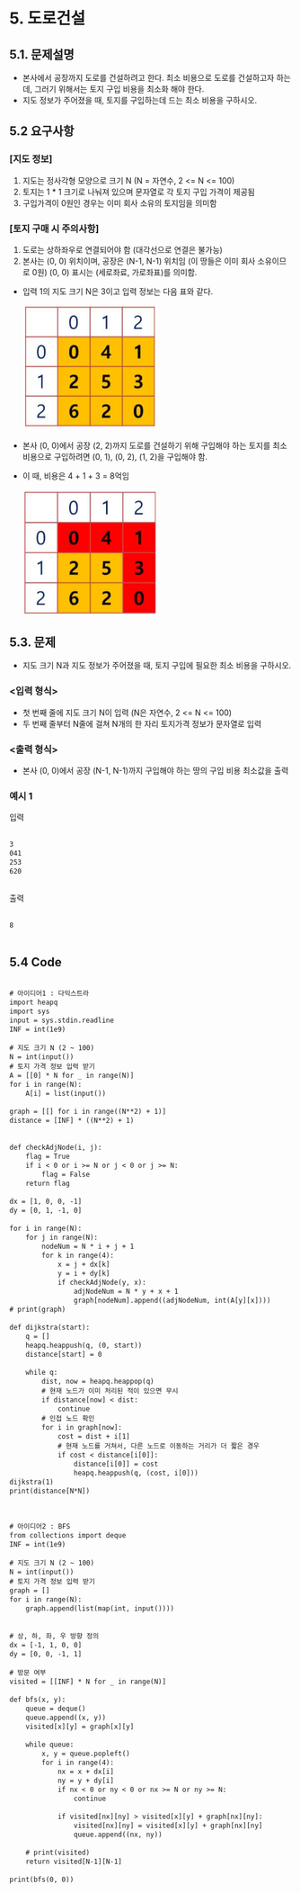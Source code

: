 # 5. 도로건설
## 5.1. 문제설명
- 본사에서 공장까지 도로를 건설하려고 한다. 최소 비용으로 도로를 건설하고자 하는데, 그러기 위해서는 토지 구입 비용을 최소화 해야 한다.
- 지도 정보가 주어졌을 때, 토지를 구입하는데 드는 최소 비용을 구하시오.

## 5.2 요구사항
### [지도 정보]
1. 지도는 정사각형 모양으로 크기 N (N = 자연수, 2 <= N <= 100)
2. 토지는 1 * 1 크기로 나눠져 있으며 문자열로 각 토지 구입 가격이 제공됨
3. 구입가격이 0원인 경우는 이미 회사 소유의 토지임을 의미함

### [토지 구매 시 주의사항]
1. 도로는 상하좌우로 연결되어야 함 (대각선으로 연결은 불가능)
2. 본사는 (0, 0) 위치이며, 공장은 (N-1, N-1) 위치임 (이 땅들은 이미 회사 소유이므로 0원) (0, 0) 표시는 (세로좌료, 가로좌표)를 의미함.

- 입력 1의 지도 크기 N은 3이고 입력 정보는 다음 표와 같다.
	
	<img src="../image/RB1.PNG" width="50%" height="50%"></img>

- 본사 (0, 0)에서 공장 (2, 2)까지 도로를 건설하기 위해 구입해야 하는 토지를 최소 비용으로 구입하려면 (0, 1), (0, 2), (1, 2)을 구입해야 함.
- 이 때, 비용은 4 + 1 + 3 = 8억임

	<img src="../image/RB2.PNG" width="50%" height="50%"></img>

## 5.3. 문제
- 지도 크기 N과 지도 정보가 주어졌을 때, 토지 구입에 필요한 최소 비용을 구하시오.

### <입력 형식>
- 첫 번째 줄에 지도 크기 N이 입력 (N은 자연수, 2 <= N <= 100)
- 두 번째 줄부터 N줄에 걸쳐 N개의 한 자리 토지가격 정보가 문자열로 입력

### <출력 형식>
- 본사 (0, 0)에서 공장 (N-1, N-1)까지 구입해야 하는 땅의 구입 비용 최소값을 출력

### 예시 1
입력
<pre>
<code>
3
041
253
620
</code>
</pre>

출력
<pre>
<code>
8
</code>
</pre>

## 5.4 Code
<pre>
<code>
# 아이디어1 : 다익스트라
import heapq
import sys
input = sys.stdin.readline
INF = int(1e9)

# 지도 크기 N (2 ~ 100)
N = int(input())
# 토지 가격 정보 입력 받기
A = [[0] * N for _ in range(N)]
for i in range(N):
    A[i] = list(input())

graph = [[] for i in range((N**2) + 1)]
distance = [INF] * ((N**2) + 1)


def checkAdjNode(i, j):
    flag = True
    if i < 0 or i >= N or j < 0 or j >= N:
        flag = False
    return flag

dx = [1, 0, 0, -1]
dy = [0, 1, -1, 0]

for i in range(N):
    for j in range(N):
        nodeNum = N * i + j + 1
        for k in range(4):
            x = j + dx[k]
            y = i + dy[k]
            if checkAdjNode(y, x):
                adjNodeNum = N * y + x + 1
                graph[nodeNum].append((adjNodeNum, int(A[y][x])))
# print(graph)

def dijkstra(start):
    q = []
    heapq.heappush(q, (0, start))
    distance[start] = 0

    while q:
        dist, now = heapq.heappop(q)
        # 현재 노드가 이미 처리된 적이 있으면 무시
        if distance[now] < dist:
            continue
        # 인접 노드 확인
        for i in graph[now]:
            cost = dist + i[1]
            # 현재 노드를 거쳐서, 다른 노드로 이동하는 거리가 더 짧은 경우
            if cost < distance[i[0]]:
                distance[i[0]] = cost
                heapq.heappush(q, (cost, i[0]))
dijkstra(1)
print(distance[N*N])
</code>
</pre>

<pre>
<code>
# 아이디어2 : BFS
from collections import deque
INF = int(1e9)

# 지도 크기 N (2 ~ 100)
N = int(input())
# 토지 가격 정보 입력 받기
graph = []
for i in range(N):
    graph.append(list(map(int, input())))


# 상, 하, 좌, 우 방향 정의
dx = [-1, 1, 0, 0]
dy = [0, 0, -1, 1]

# 방문 여부
visited = [[INF] * N for _ in range(N)]

def bfs(x, y):
    queue = deque()
    queue.append((x, y))
    visited[x][y] = graph[x][y]
    
    while queue:
        x, y = queue.popleft()
        for i in range(4):
            nx = x + dx[i]
            ny = y + dy[i]
            if nx < 0 or ny < 0 or nx >= N or ny >= N:
                continue
            
            if visited[nx][ny] > visited[x][y] + graph[nx][ny]:
                visited[nx][ny] = visited[x][y] + graph[nx][ny]
                queue.append((nx, ny))

    # print(visited)
    return visited[N-1][N-1]
    
print(bfs(0, 0))
</code>
</pre>